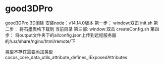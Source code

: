 # good3DPro
good3DPro 3D消除
安装node：v14.14.0版本
第一步：
  window:双击 init.sh
第二步：
  将石墨表格下载到 当前目录
第三部:
  window:双击 createConfig.sh
第四步：
  将output文件夹下的allconfig.json上传到远程服务器的/usr/share/nginx/html/remote/下

类型不存在需要添加类型
  cocos_core_data_utils_attribute_defines_IExposedAttributes
